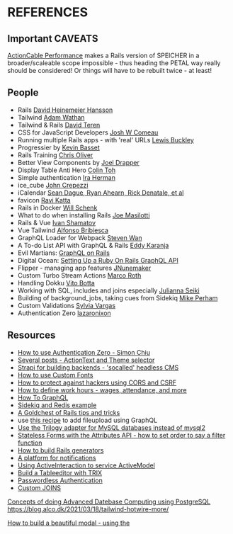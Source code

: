 # REFERENCES

## Important CAVEATS

[ActionCable Performance](https://ably.com/blog/rails-actioncable-the-good-and-the-bad) makes a Rails version of SPEICHER in a broader/scaleable scope
impossible - thus heading the PETAL way really should be considered! Or things will have to be rebuilt twice - at least!

## People

* Rails [David Heinemeier Hansson](https://basecamp.com/)
* Tailwind [Adam Wathan](https://tailwindcss.com/)
* Tailwind & Rails [David Teren](https://davidteren.medium.com/)
* CSS for JavaScript Developers [Josh W Comeau](https://courses.joshwcomeau.com/css-for-js)
* Running multiple Rails apps - with 'real' URLs [Lewis Buckley](https://world.hey.com/lewis/run-multiple-rails-apps-with-puma-dev-67b1c10f)
* Progressier by [Kevin Basset](https://progressier.com/)
* Rails Training [Chris Oliver](https://gorails.com/)
* Better View Components by [Joel Drapper](https://github.com/joeldrapper/phlex)
* Display Table Anti Hero [Colin Toh](https://colintoh.com/blog/display-table-anti-hero)
* Simple authentication [Ira Herman](https://gist.github.com/iscott/4618dc0c85acb3daa5c26641d8be8d0d)
* ice_cube [John Crepezzi](https://github.com/seejohnrun/ice_cube)
* iCalendar [Sean Dague, Ryan Ahearn, Rick Denatale, et al](https://github.com/icalendar/icalendar/graphs/contributors)
* favicon [Ravi Katta](https://dev.to/kattak2k/adding-a-favicon-to-your-site-using-webpacker-in-rails-6-2m2h)
* Rails in Docker [Will Schenk](https://willschenk.com/articles/2020/rails_in_docker/)
* What to do when installing Rails [Joe Masilotti](https://github.com/joemasilotti/railsdevs.com)
* Rails & Vue [Ivan Shamatov](https://mkdev.me/en/posts/rails-5-vue-js-how-to-stop-worrying-and-love-the-frontend)
* Vue Tailwind [Alfonso Bribiesca](https://www.vue-tailwind.com/)
* GraphQL Loader for Webpack [Steven Wan](https://github.com/samsarahq/graphql-loader) 
* A To-do List API with GraphQL & Rails [Eddy Karanja](https://www.codementor.io/@karanjaeddy/build-a-to-do-list-api-with-graphql-api-rails-5-part-1-irjt1e7jm)
* Evil Martians: [GraphQL on Rails](https://evilmartians.com/chronicles/graphql-on-rails-2-updating-the-data)
* Digital Ocean: [Setting Up a Ruby On Rails GraphQL API](https://www.digitalocean.com/community/tutorials/how-to-set-up-a-ruby-on-rails-graphql-api)
* Flipper - managing app features [JNunemaker](https://github.com/jnunemaker/flipper)
* Custom Turbo Stream Actions [Marco Roth](https://marcoroth.dev/posts/guide-to-custom-turbo-stream-actions)
* Handling Dokku [Vito Botta](https://vitobotta.com/2022/02/16/deploying-an-app-with-dokku/)
* Working with SQL, includes and joins especially [Julianna Seiki](https://medium.com/gusto-engineering/a-visual-guide-to-using-includes-in-rails-700a91cd3095)
* Building of background_jobs, taking cues from Sidekiq [Mike Perham](https://github.com/mperham/sidekiq/wiki/Ent-Periodic-Jobs)
* Custom Validations [Sylvia Vargas](https://dev.to/sylwiavargas/rails-custom-validations-58mo)
* Authentication Zero [lazaronixon](https://github.com/lazaronixon/authentication-zero)

## Resources

* [How to use Authentication Zero - Simon Chiu](https://codewithrails.com/rails-authentication)
* [Several posts - ActionText and Theme selector](https://afomera.dev/posts)
* [Strapi for building backends - 'socalled' headless CMS](https://strapi.io)
* [How to use Custom Fonts](https://medium.com/@alexis.teh/how-to-add-custom-fonts-to-your-rails-application-992b197c7baa)
* [How to protect against hackers using CORS and CSRF](https://www.stackhawk.com/blog/rails-csrf-protection-guide/)
* [How to define work hours - wages, attendance, and more](https://www.danskindustri.dk/vi-radgiver-dig/personale/arbejdstid/)
* [How To GraphQL](https://www.howtographql.com/)
* [Sidekiq and Redis example](https://www.digitalocean.com/community/tutorials/how-to-add-sidekiq-and-redis-to-a-ruby-on-rails-application)
* [A Goldchest of Rails tips and tricks](https://til.hashrocket.com/rails)
* use [this recipe](https://levelup.gitconnected.com/how-to-add-file-upload-to-your-graphql-api-34d51e341f38) to add fileupload using GraphQL
* [Use the Trilogy adapter for MySQL databases instead of mysql2](https://github.blog/2022-08-25-introducing-trilogy-a-new-database-adapter-for-ruby-on-rails/)
* [Stateless Forms with the Attributes API - how to set order to say a filter function](https://blog.testdouble.com/posts/2022-08-30-stateless-forms-with-the-rails-attributes-api/)
* [How to build Rails generators](https://www.honeybadger.io/blog/build-a-rails-generator/)
* [A platform for notifications](https://www.courier.com)
* [Using ActiveInteraction to service ActiveModel](https://github.com/AaronLasseigne/active_interaction)
* [Build a Tableeditor with TRIX](https://blog.appsignal.com/2022/10/26/build-a-table-editor-with-trix-and-turbo-frames-in-rails.html)
* [Passwordless Authentication](https://blog.testdouble.com/posts/2022-10-25-building-passwordless-email-auth-in-rails/)
* [Custom JOINS](https://thoughtbot.com/upcase/videos/advanced-querying-custom-joins)

[ Concepts of doing Advanced Datebase Computing using PostgreSQL ](https://resources.pganalyze.com/pganalyze_Advanced+Database+Programming+with+Rails.pdf)
https://blog.alco.dk/2021/03/18/tailwind-hotwire-more/

[How to build a beautiful modal - using the <dialog> element](https://web.dev/building-a-dialog-component/)
[Rails 7 / Hotware Tutorials](https://www.hotrails.dev/turbo-rails)

https://polarisviewcomponents.org/lookbook/lists_and_tables/option_list/single_choice

https://www.bigbinary.com/blog 
https://www.stevenbuccini.com/how-to-use-delegate-types-in-rails-6-1
https://gist.github.com/bigglesrocks/9026919 - invitation
https://gorails.com/episodes/datatables-from-scratch-using-hotwire
https://labs.k.io/lessons-learned-with-hotwire/
https://github.com/excid3/tailwindcss-stimulus-components
https://www.colby.so/posts/handling-modal-forms-with-rails-and-hotwire

### Project management - alternative to JIRA perhaps?

https://linear.app

[make tasks - not user stories](https://linear.app/method/write-tasks-not-user-stories)

### Dynamic Forms

https://thoughtbot.com/blog/dynamic-forms-with-stimulus

### Redis cache

* some valuable [information on Redis](https://blog.engineyard.com/rails-5-2-redis-cache-store)

### use Stimulus and TurboStreams to 'add attributes to controllers not aware'
https://jose.omg.lol/posts/stimulus-trigger-pattern


### email construction 'framework'
https://maizzle.com/docs/introduction/ 
https://github.com/mailchimp/email-blueprints 
https://www.joshwcomeau.com/react/wonderful-emails-with-mjml-and-mdx/
https://github.com/truemail-rb/truemail

### Using Liquid for dynamic user content

https://boringrails.com/tips/rails-liquid-dynamic-user-content 


### Documenting Rails projects

https://www.honeybadger.io/blog/documentation-worklow-rails/

### Testing a Rails app using Docker containers

https://www.honeybadger.io/blog/testing-rails-with-docker/

### Dynamically evaluating Ruby code

https://ruby-hacking-guide.github.io/anyeval.html 
### Inline editing with Hotwire 

https://gorails.com/episodes/inline-editing-turbo-frames
### stimulus controllers communicating

https://www.refactoredtelegram.net/2021/03/communication-among-stimulus-controllers-part-2/
### search-as-you-type
https://thoughtbot.com/blog/hotwire-typeahead-searching 

### ViewComponent & Storybook
https://dev.to/abeidahmed/advanced-viewcomponent-patterns-in-rails-2b4m
https://www.stimulus-components.com/docs/stimulus-chartjs/ 

https://storybook.js.org/docs/react/get-started/install
https://williamkennedy.ninja/rails/2021/07/25/how-to-setup-storybook-with-rails-view-components-in-under-10-minutes/
https://orbit.love/blog/building-a-component-library-in-rails-with-storybook

### Authentication, User sign in/up
https://stevepolito.design/blog/rails-authentication-from-scratch/

### Using esbuild with Stimulus

https://github.com/excid3/esbuild-rails 


### Push notifications

https://github.com/rpush/rpush
https://www.colby.so/posts/user-notifications-with-rails-noticed-and-hotwire?utm_campaign=⚡%EF%B8%8F%20Hotwire%20dev%20newsletter&utm_medium=email&utm_source=Revue%20newsletter

### Mastering Hotwire

lots of template examples - https://github.com/thoughtbot/hotwire-example-template/branches/active?utm_campaign=⚡%EF%B8%8F%20Hotwire%20dev%20newsletter&utm_medium=email&utm_source=Revue%20newsletter 

https://labs.k.io/lessons-learned-with-hotwire/

https://www.colby.so/posts/handling-modal-forms-with-rails-and-hotwire

https://rguiscard.medium.com/turbo-stream-in-hotwire-6aec8e7e940c

### Javascript printer driver

https://kubesail.com/blog/2022-02-01-printer-driver-in-javascript

### ActiveRecord scopes

https://teamgaslight.com/blog/rails-activerecord-scopes-with-arguments


### Full App templates

https://github.com/ledermann/templatus-hotwire


### Making labels with ruby

https://www.driftingruby.com/episodes/label-maker-with-ruby


### Using Websockets and ActionCable

https://www.theodinproject.com/lessons/ruby-on-rails-websockets-and-actioncable 

### Dockerizing services

https://github.com/dokku/dokku-mysql 

https://github.com/johnsorrentino/dokku-rails-cheatsheet 

### Event streaming

using Kafka https://www.honeybadger.io/blog/event-streaming-rails-kafka/ 


### Tailwind style CSS transitions with StimulusJS

https://boringrails.com/articles/tailwind-style-css-transitions-with-stimulusjs/

### Optimising Bulk Import Speed in Rails

https://www.twnsnd.com/posts/how_i_100xd_bulk_import_speed_in_rails_with_some_gnarly_sql.html

### SSO with Azure AD (OAuth2)

https://medium.com/committed-engineers/setup-azure-ad-oauth-2-0-with-ruby-on-rails-and-devise-39848e3ed532 
https://www.honeybadger.io/blog/oauth2-ruby/

### Using small Stimulus Self-Destruct Controllers

https://boringrails.com/articles/self-destructing-stimulus-controllers/

### Infinite scrolls - room for improvement

https://www.bearer.com/blog/infinite-scrolling-pagination-hotwire ***
https://stevepolito.design/blog/rails-infinite-scrolling-blog-roll/
https://medium.com/wolox/infinite-scrolling-ruby-on-rails-3fcd3bac0f75
https://gorails.com/episodes/infinite-scroll-stimulus-js

### The AbortController 

https://whistlr.info/2022/abortcontroller-is-your-friend/ 

### TimeZones 

https://nilssommer.de/articles/14-per-user-time-zone-configuration-in-rails
https://thoughtbot.com/blog/its-about-time-zones

### Multi tenancy

https://blog.appsignal.com/2020/12/02/building-a-multi-tenant-ruby-on-rails-app-with-subdomains.html

### Anycable and Kubernetes

https://vitobotta.com/2022/06/18/scaling-rails-web-sockets-in-kubernetes-with-anycable/ 


